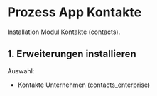 # Prozess App Kontakte
Installation Modul Kontakte (contacts).

## 1. Erweiterungen installieren
Auswahl:
* Kontakte Unternehmen (contacts_enterprise)